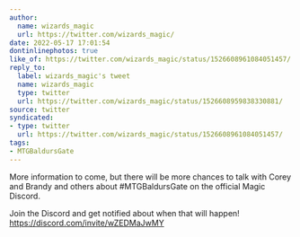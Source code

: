 ```yaml
---
author:
  name: wizards_magic
  url: https://twitter.com/wizards_magic/
date: 2022-05-17 17:01:54
dontinlinephotos: true
like_of: https://twitter.com/wizards_magic/status/1526608961084051457/
reply_to:
  label: wizards_magic's tweet
  name: wizards_magic
  type: twitter
  url: https://twitter.com/wizards_magic/status/1526608959838330881/
source: twitter
syndicated:
- type: twitter
  url: https://twitter.com/wizards_magic/status/1526608961084051457/
tags:
- MTGBaldursGate
---
```


More information to come, but there will be more chances to talk with Corey and Brandy and others about #MTGBaldursGate on the official Magic Discord. 



Join the Discord and get notified about when that will happen! https://discord.com/invite/wZEDMaJwMY